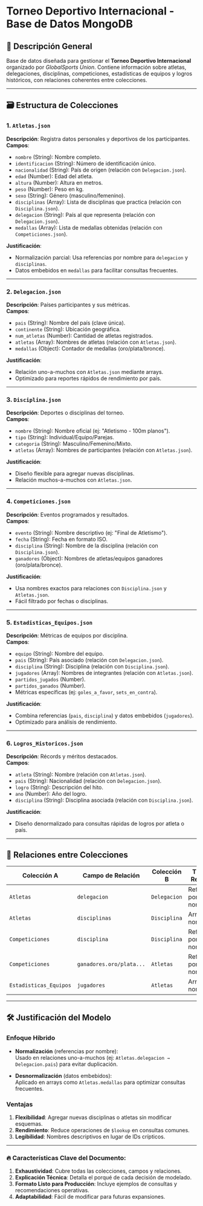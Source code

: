 # Torneo Deportivo Internacional - Base de Datos MongoDB

## 📌 Descripción General
Base de datos diseñada para gestionar el **Torneo Deportivo Internacional** organizado por *GlobalSports Union*. Contiene información sobre atletas, delegaciones, disciplinas, competiciones, estadísticas de equipos y logros históricos, con relaciones coherentes entre colecciones.

---

## 🗃️ Estructura de Colecciones

### 1. `Atletas.json`
**Descripción**: Registra datos personales y deportivos de los participantes.  
**Campos**:
- `nombre` (String): Nombre completo.
- `identificacion` (String): Número de identificación único.
- `nacionalidad` (String): País de origen (relación con `Delegacion.json`).
- `edad` (Number): Edad del atleta.
- `altura` (Number): Altura en metros.
- `peso` (Number): Peso en kg.
- `sexo` (String): Género (masculino/femenino).
- `disciplinas` (Array): Lista de disciplinas que practica (relación con `Disciplina.json`).
- `delegacion` (String): País al que representa (relación con `Delegacion.json`).
- `medallas` (Array): Lista de medallas obtenidas (relación con `Competiciones.json`).

**Justificación**:  
- Normalización parcial: Usa referencias por nombre para `delegacion` y `disciplinas`.
- Datos embebidos en `medallas` para facilitar consultas frecuentes.

---

### 2. `Delegacion.json`
**Descripción**: Países participantes y sus métricas.  
**Campos**:
- `pais` (String): Nombre del país (clave única).
- `continente` (String): Ubicación geográfica.
- `num_atletas` (Number): Cantidad de atletas registrados.
- `atletas` (Array): Nombres de atletas (relación con `Atletas.json`).
- `medallas` (Object): Contador de medallas (oro/plata/bronce).

**Justificación**:  
- Relación uno-a-muchos con `Atletas.json` mediante arrays.
- Optimizado para reportes rápidos de rendimiento por país.

---

### 3. `Disciplina.json`
**Descripción**: Deportes o disciplinas del torneo.  
**Campos**:
- `nombre` (String): Nombre oficial (ej: "Atletismo - 100m planos").
- `tipo` (String): Individual/Equipo/Parejas.
- `categoria` (String): Masculino/Femenino/Mixto.
- `atletas` (Array): Nombres de participantes (relación con `Atletas.json`).

**Justificación**:  
- Diseño flexible para agregar nuevas disciplinas.
- Relación muchos-a-muchos con `Atletas.json`.

---

### 4. `Competiciones.json`
**Descripción**: Eventos programados y resultados.  
**Campos**:
- `evento` (String): Nombre descriptivo (ej: "Final de Atletismo").
- `fecha` (String): Fecha en formato ISO.
- `disciplina` (String): Nombre de la disciplina (relación con `Disciplina.json`).
- `ganadores` (Object): Nombres de atletas/equipos ganadores (oro/plata/bronce).

**Justificación**:  
- Usa nombres exactos para relaciones con `Disciplina.json` y `Atletas.json`.
- Fácil filtrado por fechas o disciplinas.

---

### 5. `Estadisticas_Equipos.json`
**Descripción**: Métricas de equipos por disciplina.  
**Campos**:
- `equipo` (String): Nombre del equipo.
- `pais` (String): País asociado (relación con `Delegacion.json`).
- `disciplina` (String): Disciplina (relación con `Disciplina.json`).
- `jugadores` (Array): Nombres de integrantes (relación con `Atletas.json`).
- `partidos_jugados` (Number).
- `partidos_ganados` (Number).
- Métricas específicas (ej: `goles_a_favor`, `sets_en_contra`).

**Justificación**:  
- Combina referencias (`pais`, `disciplina`) y datos embebidos (`jugadores`).
- Optimizado para análisis de rendimiento.

---

### 6. `Logros_Historicos.json`
**Descripción**: Récords y méritos destacados.  
**Campos**:
- `atleta` (String): Nombre (relación con `Atletas.json`).
- `pais` (String): Nacionalidad (relación con `Delegacion.json`).
- `logro` (String): Descripción del hito.
- `ano` (Number): Año del logro.
- `disciplina` (String): Disciplina asociada (relación con `Disciplina.json`).

**Justificación**:  
- Diseño denormalizado para consultas rápidas de logros por atleta o país.

---

## 🔗 Relaciones entre Colecciones
| Colección A       | Campo de Relación       | Colección B         | Tipo de Relación       |
|--------------------|-------------------------|---------------------|------------------------|
| `Atletas`          | `delegacion`            | `Delegacion`        | Referencia por nombre  |
| `Atletas`          | `disciplinas`           | `Disciplina`        | Array de nombres       |
| `Competiciones`    | `disciplina`            | `Disciplina`        | Referencia por nombre  |
| `Competiciones`    | `ganadores.oro/plata...`| `Atletas`           | Referencia por nombre  |
| `Estadisticas_Equipos` | `jugadores`         | `Atletas`           | Array de nombres       |

---

## 🛠️ Justificación del Modelo
### **Enfoque Híbrido**
- **Normalización** (referencias por nombre):  
  Usado en relaciones uno-a-muchos (ej: `Atletas.delegacion → Delegacion.pais`) para evitar duplicación.

- **Desnormalización** (datos embebidos):  
  Aplicado en arrays como `Atletas.medallas` para optimizar consultas frecuentes.

### **Ventajas**
1. **Flexibilidad**: Agregar nuevas disciplinas o atletas sin modificar esquemas.
2. **Rendimiento**: Reduce operaciones de `$lookup` en consultas comunes.
3. **Legibilidad**: Nombres descriptivos en lugar de IDs crípticos.

---


### 🔥 Características Clave del Documento:
1. **Exhaustividad**: Cubre todas las colecciones, campos y relaciones.
2. **Explicación Técnica**: Detalla el porqué de cada decisión de modelado.
3. **Formato Listo para Producción**: Incluye ejemplos de consultas y recomendaciones operativas.
4. **Adaptabilidad**: Fácil de modificar para futuras expansiones.